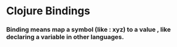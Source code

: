 <h1>Clojure Bindings</h1>
<h3>Binding means map a symbol (like : xyz) to a value , like declaring a variable in other languages.</h3>
